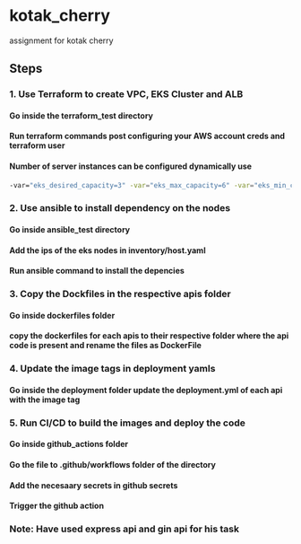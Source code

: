# kotak_cherry
assignment for kotak cherry

## Steps

### 1. Use Terraform to create VPC, EKS Cluster and ALB

#### Go inside the terraform_test directory 
#### Run terraform commands post configuring your AWS account creds and terraform user
#### Number of server instances can be configured dynamically use 
```bash
-var="eks_desired_capacity=3" -var="eks_max_capacity=6" -var="eks_min_capacity=2"
```
### 2. Use ansible to install dependency on the nodes

#### Go inside ansible_test directory
#### Add the ips of the eks nodes in inventory/host.yaml
#### Run ansible command to install the depencies

### 3. Copy the Dockfiles in the respective apis folder

#### Go inside dockerfiles folder
#### copy the dockerfiles for each apis to their respective folder where the api code is present and rename the files as DockerFile

### 4. Update the image tags in deployment yamls

#### Go inside the deployment folder update the deployment.yml of each api with the image tag 

### 5. Run CI/CD to build the images and deploy the code

#### Go inside github_actions folder

#### Go the file to .github/workflows folder of the directory
#### Add the necesaary secrets in github secrets
#### Trigger the github action


### Note: Have used express api and gin api for his task
